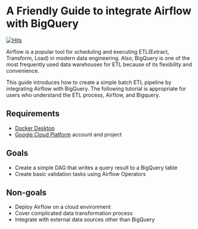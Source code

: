 # A Friendly Guide to integrate Airflow with BigQuery
[![Hits](https://hits.seeyoufarm.com/api/count/incr/badge.svg?url=https%3A%2F%2Fyoonhyejin.github.io%2Fairflow-with-bigquery-guide%2F&count_bg=%233964C3&title_bg=%23555555&icon=&icon_color=%23E7E7E7&title=hits&edge_flat=false)](https://hits.seeyoufarm.com)

Airflow is a popular tool for scheduling and executing ETL(Extract, Transform, Load) in modern data engineering. 
Also, BigQuery is one of the most frequently used data warehouses for ETL because of its flexibility and convenience.

This guide introduces how to create a simple batch ETL pipeline by integrating Airflow with BigQuery.
The following tutorial is appropriate for users who understand the ETL process, Airflow, and Bigquery.

## Requirements
- [Docker Desktop](https://www.docker.com/products/docker-desktop/)
- [Google Cloud Platform](https://cloud.google.com/) account and project

## Goals
- Create a simple DAG that writes a query result to a BigQuery table
- Create basic validation tasks using Airflow Operators

## Non-goals
* Deploy Airflow on a cloud environment
* Cover complicated data transformation process
* Integrate with external data sources other than BigQuery
